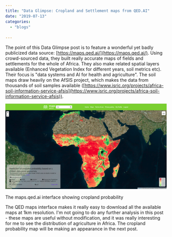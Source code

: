 ```yaml
---
title: "Data Glimpse: Cropland and Settlement maps from QED.AI"
date: "2019-07-13"
categories:
  - "blogs"

---
```


The point of this Data Glimpse post is to feature a wonderful yet badly publicized data source: [https://maps.qed.ai/](https://maps.qed.ai/). Using crowd-sourced data, they built really accurate maps of fields and settlements for the whole of Africa. They also make related spatial layers available (Enhanced Vegetation Index for different years, soil metrics etc). Their focus is "data systems and AI for health and agriculture". The soil maps draw heavily on the AfSIS project, which makes the data from thousands of soil samples available ([https://www.isric.org/projects/africa-soil-information-service-afsis](https://www.isric.org/projects/africa-soil-information-service-afsis)).

![](images/screenshot-from-2019-07-13-07-36-01.png)

The maps.qed.ai interface showing cropland probability

The QED maps interface makes it really easy to download all the available maps at 1km resolution. I'm not going to do any further analysis in this post - these maps are useful without modification, and it was really interesting for me to see the distribution of agriculture in Africa. The cropland probability map will be making an appearance in the next post.
